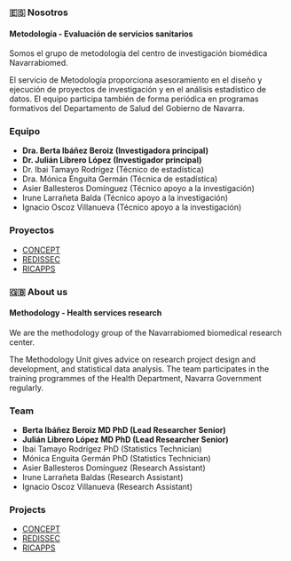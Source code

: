 ### :es: Nosotros
#### Metodología - Evaluación de servicios sanitarios
Somos el grupo de metodología del centro de investigación biomédica Navarrabiomed.

El servicio de Metodología proporciona asesoramiento en el diseño y ejecución de proyectos de investigación y en el análisis estadístico de datos. El equipo participa también de forma periódica en programas formativos del Departamento de Salud del Gobierno de Navarra. 

### Equipo
- **Dra. Berta Ibáñez Beroiz (Investigadora principal)**
- **Dr. Julián Librero López (Investigador principal)**
- Dr. Ibai Tamayo Rodrígez (Técnico de estadística)
- Dra. Mónica Enguita Germán (Técnica de estadística)
- Asier Ballesteros Domínguez (Técnico apoyo a la investigación)
- Irune Larrañeta Balda (Técnico apoyo a la investigación)
- Ignacio Oscoz Villanueva (Técnico apoyo a la investigación)

### Proyectos
- [CONCEPT](https://cienciadedatosysalud.org/proyectos-de-investigacion/concept/)
- [REDISSEC](https://cienciadedatosysalud.org/proyectos-de-investigacion/redissec/)
- [RICAPPS](https://cienciadedatosysalud.org/proyectos-de-investigacion/ricapps/)

### :uk: About us
#### Methodology - Health services research
We are the methodology group of the Navarrabiomed biomedical research center.

The Methodology Unit gives advice on research project design and development, and statistical data analysis. The team participates in the training programmes of the Health Department, Navarra Government regularly.

### Team
- **Berta Ibáñez Beroiz MD PhD (Lead Researcher Senior)**
- **Julián Librero López MD PhD (Lead Researcher Senior)**
- Ibai Tamayo Rodrígez PhD (Statistics Technician)
- Mónica Enguita Germán PhD (Statistics Technician)
- Asier Ballesteros Domínguez (Research Assistant)
- Irune Larrañeta Baldas (Research Assistant)
- Ignacio Oscoz Villanueva (Research Assistant)


### Projects
- [CONCEPT](https://cienciadedatosysalud.org/en/proyectos-de-investigacion/concept/)
- [REDISSEC](https://cienciadedatosysalud.org/en/proyectos-de-investigacion/redissec/)
- [RICAPPS](https://cienciadedatosysalud.org/en/proyectos-de-investigacion/ricapps/)
